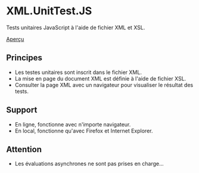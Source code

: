 # XML.UnitTest.JS
Tests unitaires JavaScript à l'aide de fichier XML et XSL.

[Aperçu](http://raphpell.github.io/XML.UnitTest.JS/) 

Principes
--------
- Les testes unitaires sont inscrit dans le fichier XML.
- La mise en page du document XML est définie à l'aide de fichier XSL.
- Consulter la page XML avec un navigateur pour visualiser le résultat des tests.

Support
--------
- En ligne, fonctionne avec n'importe navigateur.
- En local, fonctionne qu'avec Firefox et Internet Explorer.

Attention
--------
- Les évaluations asynchrones ne sont pas prises en charge...

